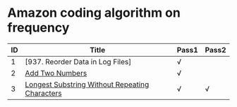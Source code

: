 # Amazon coding algorithm on frequency

| ID | Title | Pass1 | Pass2 |
| -- | ----- | ----- | ----- | 
|1|[937. Reorder Data in Log Files]|√|
|2|[Add Two Numbers](https://leetcode.com/problems/add-two-numbers/)|√|
|3|[Longest Substring Without Repeating Characters](https://leetcode.com/problems/longest-substring-without-repeating-characters/)|√|√|

